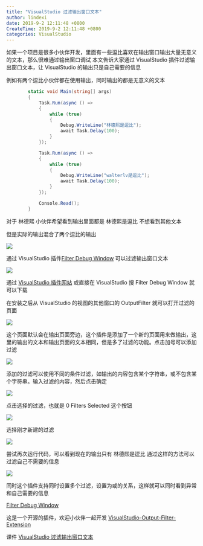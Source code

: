 ```yaml
---
title: "VisualStudio 过滤输出窗口文本"
author: lindexi
date: 2019-9-2 12:11:48 +0800
CreateTime: 2019-9-2 12:11:48 +0800
categories: VisualStudio
---
```


如果一个项目是很多小伙伴开发，里面有一些逗比喜欢在输出窗口输出大量无意义的文本，那么很难通过输出窗口调试
本文告诉大家通过 VisualStudio 插件过滤输出窗口文本，让 VisualStudio 的输出只是自己需要的信息

<!--more-->




<!-- csdn -->

例如有两个逗比小伙伴都在使用输出，同时输出的都是无意义的文本

```csharp
        static void Main(string[] args)
        {
            Task.Run(async () =>
            {
                while (true)
                {
                    Debug.WriteLine("林德熙是逗比");
                    await Task.Delay(100);
                }
            });

            Task.Run(async () =>
            {
                while (true)
                {
                    Debug.WriteLine("walterlv是逗比");
                    await Task.Delay(100);
                }
            });

            Console.Read();
        }
```

对于 林德熙 小伙伴希望看到输出里面都是 林德熙是逗比 不想看到其他文本

但是实际的输出混合了两个逗比的输出

![](http://image.acmx.xyz/lindexi%2F2019223154329248)

通过 VisualStudio 插件[Filter Debug Window](https://marketplace.visualstudio.com/items?itemName=nertilpoci.FilterDebugWindow ) 可以过滤输出窗口文本

<!-- ![](image/VisualStudio 过滤输出窗口文本/VisualStudio 过滤输出窗口文本0.png) -->

![](http://image.acmx.xyz/lindexi%2F201922411520834)

通过 [VisualStudio 插件网站](https://marketplace.visualstudio.com/items?itemName=nertilpoci.FilterDebugWindow ) 或直接在 VisualStudio 搜 Filter Debug Window 就可以下载

在安装之后从 VisualStudio 的视图的其他窗口的 OutputFilter 就可以打开过滤的页面

<!-- ![](image/VisualStudio 过滤输出窗口文本/VisualStudio 过滤输出窗口文本1.png) -->

![](https://i.loli.net/2019/02/23/5c70fb6a650b5.png)

这个页面默认会在输出页面旁边，这个插件是添加了一个新的页面用来做输出，这里的输出的文本和输出页面的文本相同，但是多了过滤的功能。点击加号可以添加过滤

<!-- ![](image/VisualStudio 过滤输出窗口文本/VisualStudio 过滤输出窗口文本2.png) -->

![](http://image.acmx.xyz/lindexi%2F201922315524988)

添加的过滤可以使用不同的条件过滤，如输出的内容包含某个字符串，或不包含某个字符串。输入过滤的内容，然后点击确定

<!-- ![](image/VisualStudio 过滤输出窗口文本/VisualStudio 过滤输出窗口文本3.png) -->

![](http://image.acmx.xyz/lindexi%2F2019223155348157)

点击选择的过滤，也就是 0 Filters Selected 这个按钮

<!-- ![](image/VisualStudio 过滤输出窗口文本/VisualStudio 过滤输出窗口文本4.png) -->

![](http://image.acmx.xyz/lindexi%2F2019223155432965)

选择刚才新建的过滤

<!-- ![](image/VisualStudio 过滤输出窗口文本/VisualStudio 过滤输出窗口文本5.png) -->

![](http://image.acmx.xyz/lindexi%2F2019223155458518)

尝试再次运行代码，可以看到现在的输出只有 林德熙是逗比 通过这样的方法可以过滤自己不需要的信息

![](http://image.acmx.xyz/lindexi%2F2019223155829363)

同时这个插件支持同时设置多个过滤，设置为或的关系，这样就可以同时看到异常和自己需要的信息

[Filter Debug Window](https://marketplace.visualstudio.com/items?itemName=nertilpoci.FilterDebugWindow )

这是一个开源的插件，欢迎小伙伴一起开发 [VisualStudio-Output-Filter-Extension](https://github.com/nertilpoci/VisualStudio-Output-Filter-Extension )

课件 [VisualStudio 过滤输出窗口文本](https://r302.cc/mXzan5?platform=enpc&channel=copylink )





